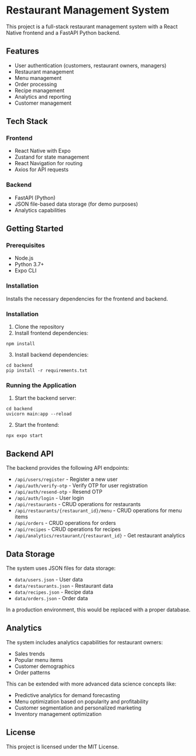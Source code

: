 # Restaurant Management System

This project is a full-stack restaurant management system with a React Native frontend and a FastAPI Python backend.

## Features

- User authentication (customers, restaurant owners, managers)
- Restaurant management
- Menu management
- Order processing
- Recipe management
- Analytics and reporting
- Customer management

## Tech Stack

### Frontend
- React Native with Expo
- Zustand for state management
- React Navigation for routing
- Axios for API requests

### Backend
- FastAPI (Python)
- JSON file-based data storage (for demo purposes)
- Analytics capabilities

## Getting Started

### Prerequisites
- Node.js
- Python 3.7+
- Expo CLI

### Installation

Installs the necessary dependencies for the frontend and backend.

### Installation

1. Clone the repository
2. Install frontend dependencies:
```
npm install
```

3. Install backend dependencies:
```
cd backend
pip install -r requirements.txt
```

### Running the Application

1. Start the backend server:
```
cd backend
uvicorn main:app --reload
```

2. Start the frontend:
```
npx expo start
```

## Backend API

The backend provides the following API endpoints:

- `/api/users/register` - Register a new user
- `/api/auth/verify-otp` - Verify OTP for user registration
- `/api/auth/resend-otp` - Resend OTP
- `/api/auth/login` - User login
- `/api/restaurants` - CRUD operations for restaurants
- `/api/restaurants/{restaurant_id}/menu` - CRUD operations for menu items
- `/api/orders` - CRUD operations for orders
- `/api/recipes` - CRUD operations for recipes
- `/api/analytics/restaurant/{restaurant_id}` - Get restaurant analytics

## Data Storage

The system uses JSON files for data storage:

- `data/users.json` - User data
- `data/restaurants.json` - Restaurant data
- `data/recipes.json` - Recipe data
- `data/orders.json` - Order data

In a production environment, this would be replaced with a proper database.

## Analytics

The system includes analytics capabilities for restaurant owners:

- Sales trends
- Popular menu items
- Customer demographics
- Order patterns

This can be extended with more advanced data science concepts like:

- Predictive analytics for demand forecasting
- Menu optimization based on popularity and profitability
- Customer segmentation and personalized marketing
- Inventory management optimization

## License

This project is licensed under the MIT License.
